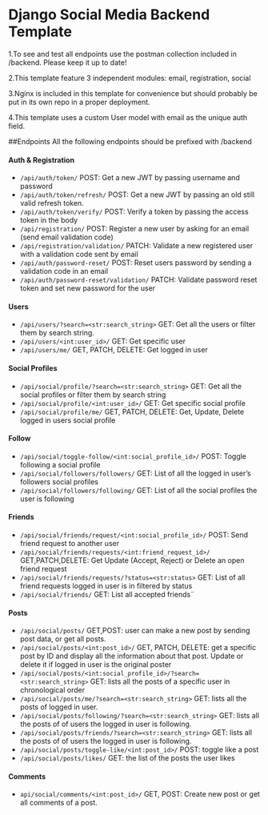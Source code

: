# Django Social Media Backend Template
1.To see and test all endpoints use the postman collection included in /backend. Please keep it up to date!

2.This template feature 3 independent modules: email, registration, social

3.Nginx is included in this template for convenience  but should probably be put in its own repo in a proper deployment.

4.This template uses a custom User model with email as the unique auth field.

##Endpoints
All the following endpoints should be prefixed with /backend
#### Auth & Registration
* `/api/auth/token/` POST: Get a new JWT by passing username and password
* `/api/auth/token/refresh/` POST: Get a new JWT by passing an old still valid refresh token.
* `/api/auth/token/verify/` POST: Verify a token by passing the access token in the body
* `/api/registration/` POST: Register a new user by asking for an email (send email validation code)
* `/api/registration/validation/` PATCH: Validate a new registered user with a validation code sent by email
* `/api/auth/password-reset/` POST: Reset users password by sending a validation code in an email
* `/api/auth/password-reset/validation/` PATCH: Validate password reset token and set new password for the user

#### Users
	
* `/api/users/?search=<str:search_string>` GET: Get all the users or filter them by search string.
* `/api/users/<int:user_id>/` GET: Get specific user 
* `/api/users/me/` GET, PATCH, DELETE: Get logged in user 

#### Social Profiles
* `/api/social/profile/?search=<str:search_string>` GET: Get all the social profiles or filter them by search string
* `/api/social/profile/<int:user_id>/` GET: Get specific social profile
* `/api/social/profile/me/` GET, PATCH, DELETE: Get, Update, Delete logged in users social profile

#### Follow
* `/api/social/toggle-follow/<int:social_profile_id>/` POST: Toggle following a social profile
* `/api/social/followers/followers/` GET: List of all the logged in user’s followers social profiles
* `/api/social/followers/following/` GET: List of all the social profiles the user is following


#### Friends
* `/api/social/friends/request/<int:social_profile_id>/` POST: Send friend request to another user
* `/api/social/friends/requests/<int:friend_request_id>/` GET,PATCH,DELETE: Get Update (Accept, Reject) or Delete an open friend request
* `/api/social/friends/requests/?status=<str:status>` GET: List of all friend requests logged in user is in  filtered by status
* `/api/social/friends/` GET: List all accepted friends¨

#### Posts
* `/api/social/posts/` GET,POST: user can make a new post by sending post data, or get all posts.
* `/api/social/posts/<int:post_id>/` GET, PATCH, DELETE: get a specific post by ID and display all the information about that post. Update or delete it if logged in user is the original poster
* `/api/social/posts/<int:social_profile_id>/?search=<str:search_string>` GET: lists all the posts of a specific user in chronological order
* `/api/social/posts/me/?search=<str:search_string>` GET: lists all the posts of logged in user.
* `/api/social/posts/following/?search=<str:search_string>` GET: lists all the posts of of users the logged in user is following.
* `/api/social/posts/friends/?search=<str:search_string>` GET: lists all the posts of of users the logged in user is following.
* `/api/social/posts/toggle-like/<int:post_id>/` POST: toggle like a post
* `/api/social/posts/likes/` GET: the list of the posts the user likes

#### Comments
* `api/social/comments/<int:post_id>/` GET, POST: Create new post or get all comments of a post.

